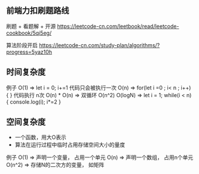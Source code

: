 ## 前端力扣刷题路线

刷题 + 看题解 + 开源
https://leetcode-cn.com/leetbook/read/leetcode-cookbook/5qi5eg/

算法阶段开启
https://leetcode-cn.com/study-plan/algorithms/?progress=5yaz10h



## 时间复杂度

例子
O(1) =>  let i = 0;  i+=1  代码只会被执行一次
O(n) => for(let i =0 ; i< n ; i++) { }  代码执行 n次
O(n) * O(n) => 双循环 O(n^2)
O(logN) => let i = 1;  while(i < n) { console.log(i);  i*=2 }


## 空间复杂度

- 一个函数，用大O表示 
- 算法在运行过程中临时占用存储空间大小的量度

例子
O(1) => 声明一个变量， 占用一个单元
O(n) => 声明一个数组， 占用n个单元
O(n^2) => 存储N的二次方的变量， 如矩阵

